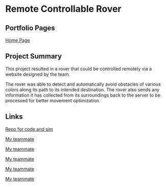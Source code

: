 # Remote Controllable Rover

## Portfolio Pages

[Home Page](index.md)

## Project Summary

This project resulted in a rover that could be controlled remotely via a website designed by the team.

The rover was able to detect and automatically avoid obstacles of various colors along its path to its intended destination. The rover also sends any information it has collected from its surroundings back to the server to be processed for better movement optimization.

## Links

[Repo for code and sim](https://github.com/ib619/Group7_design_project)

[My teammate](https://github.com/sittingsotong)

[My teammate](https://github.com/sytan98)

[My teammate](https://github.com/joshua410RB)

[My teammate](https://github.com/yannichau)

[My teammate](https://github.com/ib619)
